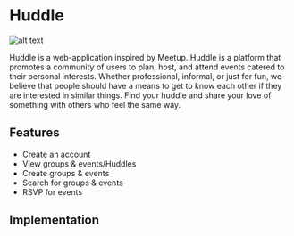 # Huddle
![alt text](https://github.com/naelkhann/Huddle/raw/master/public/huddle-logo.png "Huddle")

Huddle is a web-application inspired by Meetup. Huddle is a platform that promotes a community of users to plan, host, and attend events catered to their personal interests. Whether professional, informal, or just for fun, we believe that people should have a means to get to know each other if they are interested in similar things. Find your huddle and share your love of something with others who feel the same way.

## Features
- Create an account
- View groups & events/Huddles
- Create groups & events
- Search for groups & events
- RSVP for events

## Implementation
